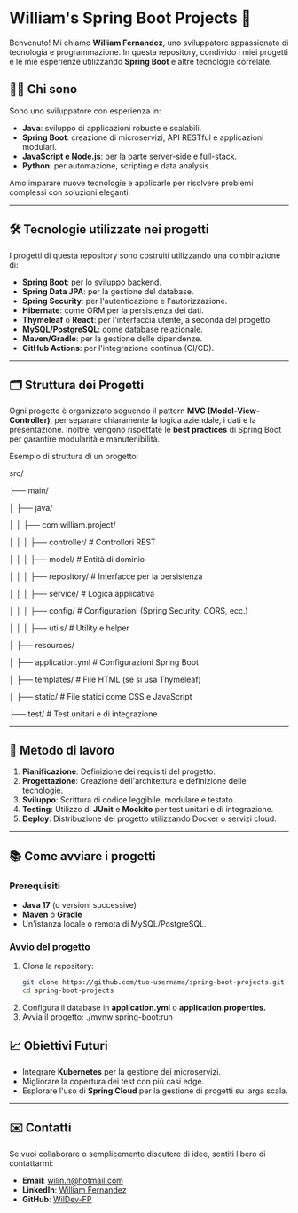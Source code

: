 # William's Spring Boot Projects 🚀

Benvenuto! Mi chiamo **William Fernandez**, uno sviluppatore appassionato di tecnologia e programmazione. In questa repository, condivido i miei progetti e le mie esperienze utilizzando **Spring Boot** e altre tecnologie correlate.

## 👨‍💻 Chi sono
Sono uno sviluppatore con esperienza in:
- **Java**: sviluppo di applicazioni robuste e scalabili.
- **Spring Boot**: creazione di microservizi, API RESTful e applicazioni modulari.
- **JavaScript e Node.js**: per la parte server-side e full-stack.
- **Python**: per automazione, scripting e data analysis.

Amo imparare nuove tecnologie e applicarle per risolvere problemi complessi con soluzioni eleganti.

---

## 🛠️ Tecnologie utilizzate nei progetti
I progetti di questa repository sono costruiti utilizzando una combinazione di:
- **Spring Boot**: per lo sviluppo backend.
- **Spring Data JPA**: per la gestione del database.
- **Spring Security**: per l'autenticazione e l'autorizzazione.
- **Hibernate**: come ORM per la persistenza dei dati.
- **Thymeleaf** o **React**: per l'interfaccia utente, a seconda del progetto.
- **MySQL/PostgreSQL**: come database relazionale.
- **Maven/Gradle**: per la gestione delle dipendenze.
- **GitHub Actions**: per l'integrazione continua (CI/CD).

---

## 🗂️ Struttura dei Progetti
Ogni progetto è organizzato seguendo il pattern **MVC (Model-View-Controller)**, per separare chiaramente la logica aziendale, i dati e la presentazione. Inoltre, vengono rispettate le **best practices** di Spring Boot per garantire modularità e manutenibilità.

Esempio di struttura di un progetto:

src/

├── main/

│ ├── java/

│ │ ├── com.william.project/

│ │ │ ├── controller/ # Controllori REST

│ │ │ ├── model/ # Entità di dominio

│ │ │ ├── repository/ # Interfacce per la persistenza

│ │ │ ├── service/ # Logica applicativa

│ │ │ ├── config/ # Configurazioni (Spring Security, CORS, ecc.)

│ │ │ ├── utils/ # Utility e helper

│ ├── resources/

│ ├── application.yml # Configurazioni Spring Boot

│ ├── templates/ # File HTML (se si usa Thymeleaf)

│ ├── static/ # File statici come CSS e JavaScript

├── test/ # Test unitari e di integrazione


---

## 🔧 Metodo di lavoro
1. **Pianificazione**: Definizione dei requisiti del progetto.
2. **Progettazione**: Creazione dell'architettura e definizione delle tecnologie.
3. **Sviluppo**: Scrittura di codice leggibile, modulare e testato.
4. **Testing**: Utilizzo di **JUnit** e **Mockito** per test unitari e di integrazione.
5. **Deploy**: Distribuzione del progetto utilizzando Docker o servizi cloud.

---

## 📚 Come avviare i progetti
### Prerequisiti
- **Java 17** (o versioni successive)
- **Maven** o **Gradle** <!-- - **Docker** (opzionale)-->
- Un'istanza locale o remota di MySQL/PostgreSQL.

### Avvio del progetto
1. Clona la repository:
   ```bash
   git clone https://github.com/tuo-username/spring-boot-projects.git
   cd spring-boot-projects

2. Configura il database in **application.yml** o **application.properties.**
3. Avvia il progetto:
   ./mvnw spring-boot:run

## 📈 Obiettivi Futuri
- Integrare **Kubernetes** per la gestione dei microservizi.
- Migliorare la copertura dei test con più casi edge.
- Esplorare l'uso di **Spring Cloud** per la gestione di progetti su larga scala.

---

## ✉️ Contatti
Se vuoi collaborare o semplicemente discutere di idee, sentiti libero di contattarmi:

- **Email**: [wilin.n@hotmail.com](mailto:wilin.n@hotmail.com)
- **LinkedIn**: [William Fernandez](https://www.linkedin.com/in/william-fern-pampa/)
- **GitHub**: [WilDev-FP](https://github.com/WilDev-FP)

<!--
   (
   Badge GitHub: Per mostrare lo stato di build o copertura dei test.:
      ![Build Status](https://img.shields.io/github/actions/workflow/status/tuo-username/tuo-repo/ci.yml?branch=main)
      ![License](https://img.shields.io/github/license/tuo-username/tuo-repo)
   )
   (
   Includere link per Swagger - Documentazione API
   )
-->
